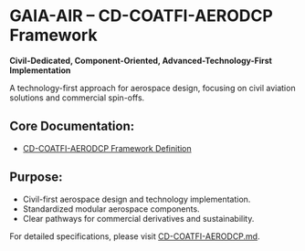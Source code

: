 # GAIA-AIR – CD-COATFI-AERODCP Framework

**Civil-Dedicated, Component-Oriented, Advanced-Technology-First Implementation**

A technology-first approach for aerospace design, focusing on civil aviation solutions and commercial spin-offs.

## Core Documentation:
- [CD-COATFI-AERODCP Framework Definition](./CD-COATFI-AERODCP.md)

## Purpose:
- Civil-first aerospace design and technology implementation.
- Standardized modular aerospace components.
- Clear pathways for commercial derivatives and sustainability.

For detailed specifications, please visit [CD-COATFI-AERODCP.md](./CD-COATFI-AERODCP.md).
